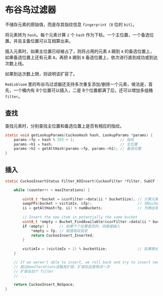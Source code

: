 # 布谷鸟过滤器

不储存元素的原始值，而是存其指纹信息 `fingerprint`（`8` 位的 `bit`）。

将元素转为 `hash`。每个元素计算 `2` 个 `hash` 作为下标。一个主位置，一个备选位置。并且主备位置可以互相算出来。

插入元素时，如果主位置已经被占了，则将占用的元素 `A` 踢到 `A` 的备选位置上，如果备选位置上还有元素 `B`，再把 `B` 踢到 `B` 备选位置上，依次进行直到成功或到达次数上线。

如果到达次数上限，则说明该扩容了。

`Redisbloom` 里的布谷鸟过滤器还支持多次重复添加/删除一个元素，做法是，首先，一个桶内有 8个位置可以插入，二是 8个位置都满了后，还可以增加多组桶 `filter`。





## 查找

查找元素时，分别查找主位置和备选位置上是否有相应的指纹。

```c
static void getLookupParams(CuckooHash hash, LookupParams *params) {
    params->fp = hash % 255 + 1;                     // 指纹
    params->h1 = hash;                               // 主位置
    params->h2 = getAltHash(params->fp, params->h1); // 备选位置
}
```





## 插入

```c
static CuckooInsertStatus Filter_KOInsert(CuckooFilter *filter, SubCF *curFilter, const LookupParams *params) {

    while (counter++ < maxIterations) {
        
        uint8_t *bucket = &curFilter->data[ii * bucketSize]; // 计算元素应放入的bucket
        swapFPs(bucket + victimIx, &fp);                     // 将bucket的头元素和当前元素互换
        ii = getAltHash(fp, ii) % numBuckets;                // 为换出来的头元素（这里叫受害者）找下一个位置
        
        // Insert the new item in potentially the same bucket
        uint8_t *empty = Bucket_FindAvailable(&curFilter->data[ii * bucketSize], bucketSize);  // 下一个位置可以在本bucket内
        if (empty) {     // 如果下个位置是空的，则直接插入
            *empty = fp; // 赋值指纹信息
            return CuckooInsert_Inserted;
        }
        
        victimIx = (victimIx + 1) % bucketSize;              // 如果换出来的受害者没有地方去了，换下一个受害者尝试
    }

    // If we weren't able to insert, we roll back and try to insert new element in new filter
    // 超过maxIterations会触发扩容，扩容后这里再试一次
    // 扩容会加个 filter
    // ...

    return CuckooInsert_NoSpace;
}
```
